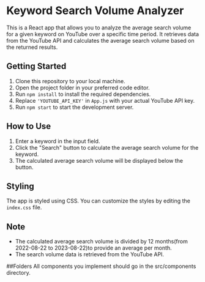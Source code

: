 # Keyword Search Volume Analyzer

This is a React app that allows you to analyze the average search volume for a given keyword on YouTube over a specific time period. It retrieves data from the YouTube API and calculates the average search volume based on the returned results.

## Getting Started

1. Clone this repository to your local machine.
2. Open the project folder in your preferred code editor.
3. Run `npm install` to install the required dependencies.
4. Replace `'YOUTUBE_API_KEY'` in `App.js` with your actual YouTube API key.
5. Run `npm start` to start the development server.

## How to Use

1. Enter a keyword in the input field.
2. Click the "Search" button to calculate the average search volume for the keyword.
3. The calculated average search volume will be displayed below the button.

## Styling

The app is styled using CSS. You can customize the styles by editing the `index.css` file.

## Note

- The calculated average search volume is divided by 12 months(from 2022-08-22 to 2023-08-22)to provide an average per month.
- The search volume data is retrieved from the YouTube API.

##Folders
All components you implement should go in the src/components directory.

